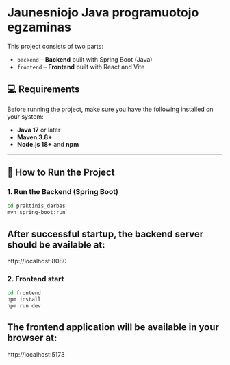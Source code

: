 # Jaunesniojo Java programuotojo egzaminas

This project consists of two parts:

- `backend` – **Backend** built with Spring Boot (Java)
- `frontend` – **Frontend** built with React and Vite

## 💻 Requirements

Before running the project, make sure you have the following installed on your system:

- **Java 17** or later
- **Maven 3.8+**
- **Node.js 18+** and **npm**

---

## 🚀 How to Run the Project

### 1. Run the Backend (Spring Boot)

```bash
cd praktinis_darbas
mvn spring-boot:run


```

## After successful startup, the backend server should be available at:

http://localhost:8080

### 2. Frontend start

```bash
cd frontend
npm install
npm run dev
```

## The frontend application will be available in your browser at:

http://localhost:5173
